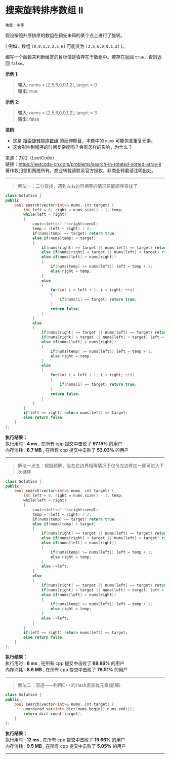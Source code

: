 # 搜索旋转排序数组 II #  
`难度：中等` 

假设按照升序排序的数组在预先未知的某个点上进行了旋转。  

( 例如，数组 `[0,0,1,2,2,5,6]` 可能变为 `[2,5,6,0,0,1,2]` )。  

编写一个函数来判断给定的目标值是否存在于数组中。若存在返回 `true`，否则返回 `false`。  

**示例 1**:   
>**输入**: nums = [2,5,6,0,0,1,2], target = 0  
>**输出**: true  

**示例 2**:   
>**输入**: nums = [2,5,6,0,0,1,2], target = 3  
>**输出**: false  

**进阶**:  

- 这是 [搜索旋转排序数组](https://leetcode-cn.com/problems/search-in-rotated-sorted-array/description/) 的延伸题目，本题中的 `nums` 可能包含重复元素。  
- 这会影响到程序的时间复杂度吗？会有怎样的影响，为什么？  

来源：力扣（LeetCode）  
链接：https://leetcode-cn.com/problems/search-in-rotated-sorted-array-ii  
著作权归领扣网络所有。商业转载请联系官方授权，非商业转载请注明出处。  

---  
>解法一：二分查找，遇到左右边界相等的情况只能顺序查找了  

```C++
class Solution {
public:
    bool search(vector<int>& nums, int target) {
        int left = 0, right = nums.size() - 1, temp;
        while(left < right)
        {
            cout<<left<<" "<<right<<endl;
            temp = (left + right) / 2;
            if(nums[temp] == target) return true;
            else if(nums[temp] > target)
            {
                if(nums[right] == target || nums[left] == target) return true;
                else if(nums[right] < target || nums[left] < target) right = temp;
                else if(nums[left] > nums[right])
                {
                    if(nums[temp] >= nums[left]) left = temp + 1;
                    else right = temp;
                }
                else
                {
                    for(int i = left + 1; i < right; ++i)
                    {
                        if(nums[i] == target) return true;
                    }
                    return false;
                }
            }
            else
            {
                if(nums[right] == target || nums[left] == target) return true;
                if(nums[right] > target || nums[left] > target) left = temp + 1;
                else if(nums[left] > nums[right])
                {
                    if(nums[temp] >= nums[left]) left = temp + 1;
                    else right = temp;
                }
                else
                {
                    for(int i = left + 1; i < right; ++i)
                    {
                        if(nums[i] == target) return true;
                    }
                    return false;
                }
            }
        }
        if(left == right) return nums[left] == target;
        else return false;
    }
};
```  

**执行结果：**  
执行用时 : **4 ms** , 在所有 cpp 提交中击败了 **97.15%** 的用户  
内存消耗 : **8.7 MB** , 在所有 cpp 提交中击败了 **53.03%** 的用户  

---  
>解法一点五：根据题解，当左右边界相等情况下仅令左边界加一即可进入下次循环  

```C++
class Solution {
public:
    bool search(vector<int>& nums, int target) {
        int left = 0, right = nums.size() - 1, temp;
        while(left < right)
        {
            cout<<left<<" "<<right<<endl;
            temp = (left + right) / 2;
            if(nums[temp] == target) return true;
            else if(nums[temp] > target)
            {
                if(nums[right] == target || nums[left] == target) return true;
                else if(nums[right] < target || nums[left] < target) right = temp;
                else if(nums[left] > nums[right])
                {
                    if(nums[temp] >= nums[left]) left = temp + 1;
                    else right = temp;
                }
                else ++left;
            }
            else
            {
                if(nums[right] == target || nums[left] == target) return true;
                if(nums[right] > target || nums[left] > target) left = temp + 1;
                else if(nums[left] > nums[right])
                {
                    if(nums[temp] >= nums[left]) left = temp + 1;
                    else right = temp;
                }
                else ++left;
            }
        }
        if(left == right) return nums[left] == target;
        else return false;
    }
};
```  

**执行结果：**  
执行用时 : **8 ms** , 在所有 cpp 提交中击败了 **69.66%** 的用户  
内存消耗 : **8.6 MB** , 在所有 cpp 提交中击败了 **76.51%** 的用户  

---  
>解法二：邪道——利用C++的Hash表查找元素(题解)  

```C++
class Solution {
public:
    bool search(vector<int>& nums, int target) {
        unordered_set<int> dict(nums.begin(),nums.end());
        return dict.count(target);
    }
};
```  

**执行结果：**  
执行用时 : **12 ms** , 在所有 cpp 提交中击败了 **19.66%** 的用户  
内存消耗 : **9.5 MB** , 在所有 cpp 提交中击败了 **5.05%** 的用户  

---  
